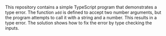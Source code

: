 This repository contains a simple TypeScript program that demonstrates a type error. The function `add` is defined to accept two number arguments, but the program attempts to call it with a string and a number. This results in a type error. The solution shows how to fix the error by type checking the inputs. 